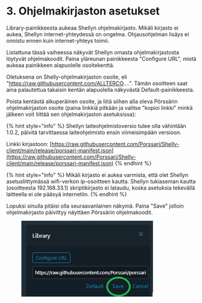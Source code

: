 # 3. Ohjelmakirjaston asetukset

Library-painikkeesta aukeaa Shellyn ohjelmakirjasto. Mikäli kirjasto ei aukea, Shellyn internet-yhteydessä on ongelma. Ohjausohjelman lisäys ei onnistu ennen kuin internet-yhteys toimii.&#x20;

Listattuna tässä vaiheessa näkyvät Shellyn omasta ohjelmakirjastosta löytyvät ohjelmakoodit. Paina yläreunan painikkeesta "Configure URL", mistä aukeaa painikkeen alapuolelle osoitekenttä.

Oletuksena on Shelly-ohjelmakirjaston osoite, eli "https://raw.githubusercontent.com/ALLTERCO....". Tämän osoitteen saat aina palautettua takaisin kentän alapuolella näkyvästä Default-painikkeesta.

Poista kentästä alkuperäinen osoite, ja liitä siihen alla oleva Pörssärin ohjelmakirjaston osoite (paina linkkiä pitkään ja valitse "kopioi linkki" minkä jälkeen voit liittää sen ohjelmakirjaston asetuksissa):

{% hint style="info" %}
Shellyn laiteohjelmistoversio tulee olla vähintään 1.0.2, päivitä tarvittaessa laiteohjelmisto ensin viimeisimpään versioon.

Linkki kirjastoon: [https://raw.githubusercontent.com/Porssari/Shelly-client/main/release/porssari-manifest.json](https://raw.githubusercontent.com/Porssari/Shelly-client/main/release/porssari-manifest.json)
{% endhint %}

{% hint style="info" %}
Mikäli kirjasto ei aukea varmista, että olet Shellyn asetusliittymässä wifi-verkon ip-osoitteen kautta. Shellyn tukiaseman kautta (osoitteesta 192.168.33.1) skriptikirjasto ei lataudu, koska asetuksia tekevällä laitteella ei ole pääsyä internetiin.
{% endhint %}



Lopuksi sinulla pitäisi olla seuraavanlainen näkymä. Paina "Save" jolloin ohjelmakirjasto päivittyy näyttäen Pörssärin ohjelmakoodit.

<figure><img src="../../../../.gitbook/assets/12 porssari url configured.png" alt=""><figcaption></figcaption></figure>
